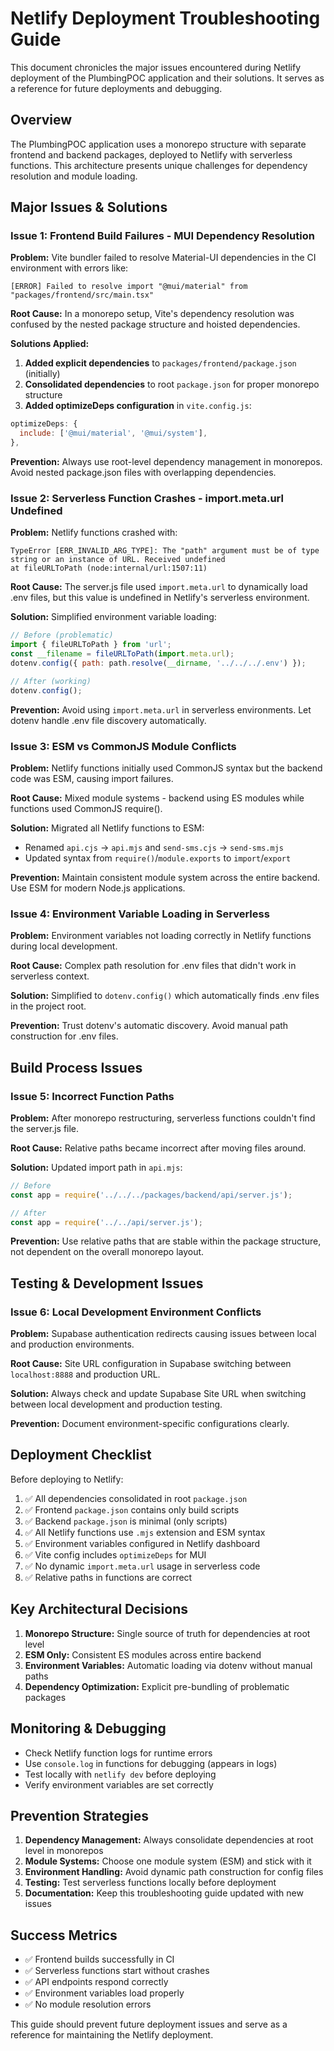 # Netlify Deployment Troubleshooting Guide

This document chronicles the major issues encountered during Netlify deployment of the PlumbingPOC application and their solutions. It serves as a reference for future deployments and debugging.

## Overview

The PlumbingPOC application uses a monorepo structure with separate frontend and backend packages, deployed to Netlify with serverless functions. This architecture presents unique challenges for dependency resolution and module loading.

## Major Issues & Solutions

### Issue 1: Frontend Build Failures - MUI Dependency Resolution

**Problem:** Vite bundler failed to resolve Material-UI dependencies in the CI environment with errors like:
```
[ERROR] Failed to resolve import "@mui/material" from "packages/frontend/src/main.tsx"
```

**Root Cause:** In a monorepo setup, Vite's dependency resolution was confused by the nested package structure and hoisted dependencies.

**Solutions Applied:**
1. **Added explicit dependencies** to `packages/frontend/package.json` (initially)
2. **Consolidated dependencies** to root `package.json` for proper monorepo structure
3. **Added optimizeDeps configuration** in `vite.config.js`:
```javascript
optimizeDeps: {
  include: ['@mui/material', '@mui/system'],
},
```

**Prevention:** Always use root-level dependency management in monorepos. Avoid nested package.json files with overlapping dependencies.

### Issue 2: Serverless Function Crashes - import.meta.url Undefined

**Problem:** Netlify functions crashed with:
```
TypeError [ERR_INVALID_ARG_TYPE]: The "path" argument must be of type string or an instance of URL. Received undefined
at fileURLToPath (node:internal/url:1507:11)
```

**Root Cause:** The server.js file used `import.meta.url` to dynamically load .env files, but this value is undefined in Netlify's serverless environment.

**Solution:** Simplified environment variable loading:
```javascript
// Before (problematic)
import { fileURLToPath } from 'url';
const __filename = fileURLToPath(import.meta.url);
dotenv.config({ path: path.resolve(__dirname, '../../../.env') });

// After (working)
dotenv.config();
```

**Prevention:** Avoid using `import.meta.url` in serverless environments. Let dotenv handle .env file discovery automatically.

### Issue 3: ESM vs CommonJS Module Conflicts

**Problem:** Netlify functions initially used CommonJS syntax but the backend code was ESM, causing import failures.

**Root Cause:** Mixed module systems - backend using ES modules while functions used CommonJS require().

**Solution:** Migrated all Netlify functions to ESM:
- Renamed `api.cjs` → `api.mjs` and `send-sms.cjs` → `send-sms.mjs`
- Updated syntax from `require()`/`module.exports` to `import`/`export`

**Prevention:** Maintain consistent module system across the entire backend. Use ESM for modern Node.js applications.

### Issue 4: Environment Variable Loading in Serverless

**Problem:** Environment variables not loading correctly in Netlify functions during local development.

**Root Cause:** Complex path resolution for .env files that didn't work in serverless context.

**Solution:** Simplified to `dotenv.config()` which automatically finds .env files in the project root.

**Prevention:** Trust dotenv's automatic discovery. Avoid manual path construction for .env files.

## Build Process Issues

### Issue 5: Incorrect Function Paths

**Problem:** After monorepo restructuring, serverless functions couldn't find the server.js file.

**Root Cause:** Relative paths became incorrect after moving files around.

**Solution:** Updated import path in `api.mjs`:
```javascript
// Before
const app = require('../../../packages/backend/api/server.js');

// After
const app = require('../../api/server.js');
```

**Prevention:** Use relative paths that are stable within the package structure, not dependent on the overall monorepo layout.

## Testing & Development Issues

### Issue 6: Local Development Environment Conflicts

**Problem:** Supabase authentication redirects causing issues between local and production environments.

**Root Cause:** Site URL configuration in Supabase switching between `localhost:8888` and production URL.

**Solution:** Always check and update Supabase Site URL when switching between local development and production testing.

**Prevention:** Document environment-specific configurations clearly.

## Deployment Checklist

Before deploying to Netlify:

1. ✅ All dependencies consolidated in root `package.json`
2. ✅ Frontend `package.json` contains only build scripts
3. ✅ Backend `package.json` is minimal (only scripts)
4. ✅ All Netlify functions use `.mjs` extension and ESM syntax
5. ✅ Environment variables configured in Netlify dashboard
6. ✅ Vite config includes `optimizeDeps` for MUI
7. ✅ No dynamic `import.meta.url` usage in serverless code
8. ✅ Relative paths in functions are correct

## Key Architectural Decisions

1. **Monorepo Structure:** Single source of truth for dependencies at root level
2. **ESM Only:** Consistent ES modules across entire backend
3. **Environment Variables:** Automatic loading via dotenv without manual paths
4. **Dependency Optimization:** Explicit pre-bundling of problematic packages

## Monitoring & Debugging

- Check Netlify function logs for runtime errors
- Use `console.log` in functions for debugging (appears in logs)
- Test locally with `netlify dev` before deploying
- Verify environment variables are set correctly

## Prevention Strategies

1. **Dependency Management:** Always consolidate dependencies at root level in monorepos
2. **Module Systems:** Choose one module system (ESM) and stick with it
3. **Environment Handling:** Avoid dynamic path construction for config files
4. **Testing:** Test serverless functions locally before deployment
5. **Documentation:** Keep this troubleshooting guide updated with new issues

## Success Metrics

- ✅ Frontend builds successfully in CI
- ✅ Serverless functions start without crashes
- ✅ API endpoints respond correctly
- ✅ Environment variables load properly
- ✅ No module resolution errors

This guide should prevent future deployment issues and serve as a reference for maintaining the Netlify deployment.